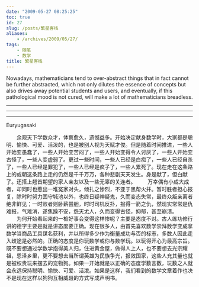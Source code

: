 ```yaml
---
date: "2009-05-27 08:25:25"
toc: true
id: 27
slug: /posts/繁星客栈
aliases:
    - /archives/2009/05/27/
tags:
    - 随笔
    - 数学
title: 繁星客栈
---
```


Nowadays, mathematicians tend to over-abstract things that in fact cannot be further abstracted, which not only dilutes the essence of concepts but also drives away potential students and users, and eventually, if this pathological mood is not cured, will make a lot of mathematicians breadless.

---


---


---


Euryugasaki

　　余观天下学数众才，体察愈久，遗憾益多。开始决定献身数学时，大家都是聪明、愉快、可爱、活泼的，也是被别人视为天赋才俊。但是随着时间推进，一些人开始变愚蠢了，一些人开始变苦闷了，一些人开始变得令人讨厌了，一些人开始变古怪了，一些人变虚弱了。更过一些时间，一些人已经是白痴了，一些人已经自杀了，一些人已经是罪犯了，一些人已经是疯子了，一些人累死了。现在走在这条路上的或朝这条路上走的仍然是千千万万，各种悲剧天天发生。身是献了，但白献了。还搭上翘首期望的家人亲友以及一些无辜的关连者。 
　　万幸偶有小成大成者，却同时也惹出一堆冤家对头，倾扎之惨烈，不亚于黑帮火并。暂时胜者担心报复，除时时努力固守城池以外，也终日疑神疑鬼，久而变态失常，最终众叛亲离者绝非鲜见；一时败者则卧薪尝胆，时时司机反扑，报得一箭之仇，然现实常常是仇难报，气难消，遂焦躁不安，怨天尤人，久而变得古怪，抑郁，甚至崩溃。 
　　为何开始看起来的一桩好事会变得这样惨呢？主要是态度不对。古人练功修行讲的德字主要是就是讲态度要正确。现在很多人，由首先喜欢数学崇拜数学变成拿数学当商品工具谋名获利，并以所得多少作为衡量成功与否的标志，多数人因此走入歧途是必然的。正确的态度是你玩数学或你与数学玩。以玩得开心为最高宗旨。既不要想通过学数学抱得美人归，住进黄金屋，做得人上人，也不要想去光宗耀祖，恩泽乡里，更不要想去当所谓英雄为民族争光，报效国家，这些人充其量也就是被权贵玩来摆去的宠物狗。如果一开始就是以正确的态度学数言数，玩数之人就会永远保持聪明、愉快、可爱、活泼。如果是这样，我们看到的数学文章着作也决不是现在这样以狗狗互相威聂的方式写成声明书。